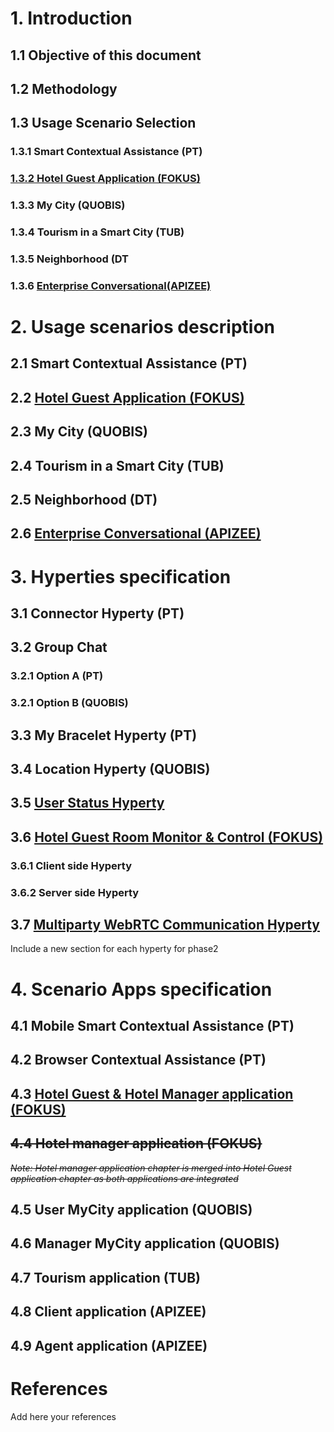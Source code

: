# 1. Introduction
## 1.1 Objective of this document
## 1.2 Methodology
## 1.3 Usage Scenario Selection
### 1.3.1 Smart Contextual Assistance (PT)
### [1.3.2	Hotel Guest Application (FOKUS)](./Fokus_hotel_guest_contributions/ch_1_3_2_Hotel_Guest_Application/readme.md)
### 1.3.3	My City (QUOBIS)
### 1.3.4	Tourism in a Smart City (TUB)
### 1.3.5	Neighborhood (DT
### 1.3.6 [Enterprise Conversational(APIZEE)](./Entreprise-Conversationnal-Apizee/ch_1.3.6_Usage_Scenario_Selection/readme.md)
# 2.	Usage scenarios description
## 2.1	Smart Contextual Assistance (PT)
## 2.2	[Hotel Guest Application (FOKUS)](./Fokus_hotel_guest_contributions/ch_2_2_Hotel_Guest_Application/readme.md)
## 2.3	My City (QUOBIS)
## 2.4	Tourism in a Smart City (TUB)
## 2.5	Neighborhood (DT)
## 2.6	[Enterprise Conversational (APIZEE)](./Entreprise-Conversationnal-Apizee/ch_2.6_Usage_scenarios_description/readme.md)
# 3.	Hyperties specification
## 3.1	Connector Hyperty	(PT)
## 3.2	Group Chat
### 3.2.1 Option A (PT)
### 3.2.1 Option B (QUOBIS)
## 3.3	My Bracelet Hyperty	(PT)
## 3.4	Location Hyperty	(QUOBIS)
## 3.5 [User Status Hyperty](./Entreprise-Conversationnal-Apizee/ch_3.5_User_Status_Hyperty/readme.md)
## 3.6	[Hotel Guest Room Monitor & Control (FOKUS)](./Fokus_hotel_guest_contributions/ch_3_6_Hotel_Guest_Room_Monitor_and_Control/readme.md)
### 3.6.1 Client side Hyperty
### 3.6.2 Server side Hyperty
## 3.7 [Multiparty WebRTC Communication Hyperty](./Entreprise-Conversationnal-Apizee/ch_3.7_Multiparty_WebRTC_Communication_Hyperty)
Include a new section for each hyperty for phase2

# 4.	Scenario Apps specification
## 4.1	Mobile Smart Contextual Assistance (PT)
## 4.2	Browser Contextual Assistance (PT)
## 4.3	[Hotel Guest & Hotel Manager application (FOKUS)](./Fokus_hotel_guest_contributions/ch_4_3-Hotel-Guest-Hotel-Manager_application/readme.md)
## ~~4.4	Hotel manager application (FOKUS)~~
~~*Note: Hotel manager application chapter is merged into Hotel Guest application chapter as both applications are integrated*~~

## 4.5	User MyCity application (QUOBIS)
## 4.6	Manager MyCity application (QUOBIS)
## 4.7	Tourism application (TUB)
## 4.8	Client application (APIZEE)
## 4.9	Agent application (APIZEE)
# References
Add here your references
